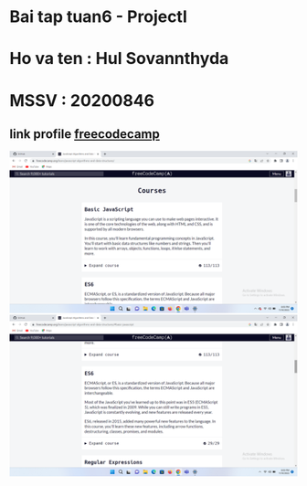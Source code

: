 # Bai tap tuan6 - ProjectI
# Ho va ten : Hul Sovannthyda
# MSSV : 20200846
## link profile [freecodecamp](https://www.freecodecamp.org/SovannthydaHul)
![image desc](BasicJS.png)
![image desc](ES6.png)